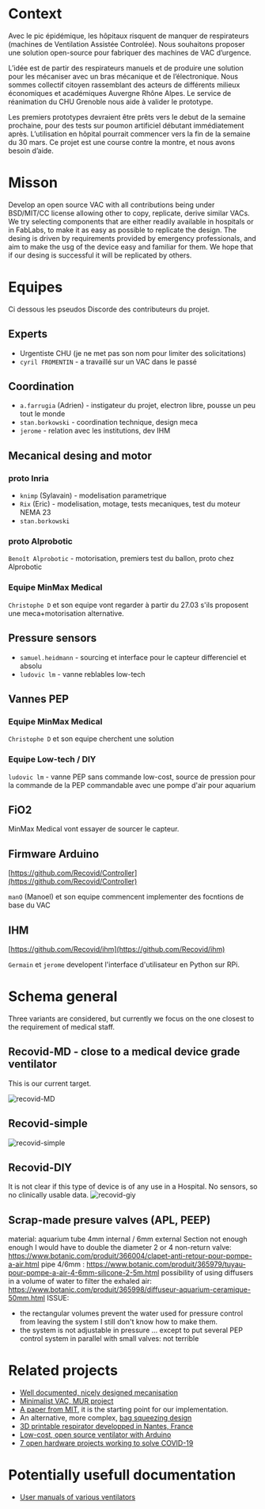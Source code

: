 # Context

Avec le pic épidémique, les hôpitaux risquent de manquer de respirateurs (machines de Ventilation Assistée Controlée). Nous souhaitons proposer une solution open-source pour fabriquer des machines de VAC d’urgence.

L’idée est de partir des respirateurs manuels et de produire une solution pour les mécaniser avec un bras mécanique et de l’électronique. Nous sommes collectif citoyen rassemblant des acteurs de différents milieux économiques et académiques Auvergne Rhône Alpes. Le service de réanimation du CHU Grenoble nous aide à valider le prototype.

Les premiers prototypes devraient être prêts vers le debut de la semaine prochaine, pour des tests sur poumon artificiel débutant immédiatement après. L’utilisation en hôpital pourrait commencer vers la fin de la semaine du 30 mars.
Ce projet est une course contre la montre, et nous avons besoin d’aide.

# Misson

Develop an open source VAC with all contributions being under BSD/MIT/CC license allowing other to copy, replicate, derive similar VACs.
We try selecting components that are either readily available in hospitals or in FabLabs, to make it as easy as possible to replicate the design.
The desing is driven by requirements provided by emergency professionals, and aim to make the usg of the device easy and familiar for them.
We hope that if our desing is successful it will be replicated by others.

# Equipes

Ci dessous les pseudos Discorde des contributeurs du projet.

## Experts

* Urgentiste CHU (je ne met pas son nom pour limiter des solicitations)
* ``cyril FROMENTIN`` - a travaillé sur un VAC dans le passé

## Coordination

* ``a.farrugia`` (Adrien) - instigateur du projet, electron libre, pousse un peu tout le monde
* ``stan.borkowski`` - coordination technique, design meca
* ``jerome`` - relation avec les institutions, dev IHM

## Mecanical desing and motor

### proto Inria
* ``knimp`` (Sylavain) - modelisation parametrique
* ``Rix`` (Eric) - modelisation, motage, tests mecaniques, test du moteur NEMA 23
* ``stan.borkowski``

### proto Alprobotic
``Benoît Alprobotic`` - motorisation, premiers test du ballon, proto chez Alprobotic

### Equipe MinMax Medical
``Christophe D`` et son equipe vont regarder à partir du 27.03 s'ils proposent une meca+motorisation alternative.

## Pressure sensors

* ``samuel.heidmann`` - sourcing et interface pour le capteur differenciel et absolu
* ``ludovic lm`` - vanne reblables low-tech

## Vannes PEP

### Equipe MinMax Medical
``Christophe D`` et son equipe cherchent une solution 

### Equipe Low-tech / DIY
``ludovic lm`` - vanne PEP sans commande low-cost, source de pression pour la commande de la PEP commandable avec une pompe d'air pour aquarium

## FiO2
MinMax Medical vont essayer de sourcer le capteur.

## Firmware Arduino
[https://github.com/Recovid/Controller](https://github.com/Recovid/Controller)


``manO`` (Manoel) et son equipe commencent implementer des focntions de base du VAC

## IHM
[https://github.com/Recovid/ihm](https://github.com/Recovid/ihm)

``Germain`` et ``jerome`` developent l'interface d'utilisateur en Python sur RPi.


# Schema general

Three variants are considered, but currently we focus on the one closest to the requirement of medical staff.

## Recovid-MD - close to a medical device grade ventilator
This is our current target.

![recovid-MD](/images/principe.001.png)

## Recovid-simple

![recovid-simple](/images/principe.002.png)

## Recovid-DIY

It is not clear if this type of device is of any use in a Hospital.
No sensors, so no clinically usable data.
![recovid-giy](/images/ventilation_low_tech_v3.svg)


## Scrap-made presure valves (APL, PEEP)

material: aquarium tube 4mm internal / 6mm external
Section not enough enough I would have to double the diameter
2 or 4 non-return valve:
https://www.botanic.com/produit/366004/clapet-anti-retour-pour-pompe-a-air.html
pipe 4/6mm :
https://www.botanic.com/produit/365979/tuyau-pour-pompe-a-air-4-6mm-silicone-2-5m.html
possibility of using diffusers in a volume of water to filter the exhaled air:
https://www.botanic.com/produit/365998/diffuseur-aquarium-ceramique-50mm.html
ISSUE:
* the rectangular volumes prevent the water used for pressure control from leaving the system I still don't know how to make them.
* the system is not adjustable in pressure ... except to put several PEP control system in parallel with small valves: not terrible


# Related projects

* [Well documented, nicely designed mecanisation](https://e-vent.mit.edu)
* [Minimalist VAC, MUR project](https://www.mur-project.org)
* [A paper from MIT](https://web.mit.edu/2.75/projects/DMD_2010_Al_Husseini.pdf), it is the starting point for our implementation.
* An alternative, more complex, [bag squeezing design](https://techcrunch.com/2020/03/19/open-source-project-spins-up-3d-printed-ventilator-validation-prototype-in-just-one-week/)
* [3D printable respirator developped in Nantes, France](https://github.com/covid-response-projects)
* [Low-cost, open source ventilator with Arduino](https://blog.arduino.cc/2020/03/17/designing-a-low-cost-open-source-ventilator-with-arduino/)
* [7 open hardware projects working to solve COVID-19](https://opensource.com/article/20/3/open-hardware-covid19)


# Potentially usefull documentation

* [User manuals of various ventilators](https://fr.ifixit.com/Device/Ventilator?fbclid=IwAR2QkkLaEYnkGO83MzNBpAX4AoMacKGG9ShRHLeXB89XToLnUCslMgtQvB8)

